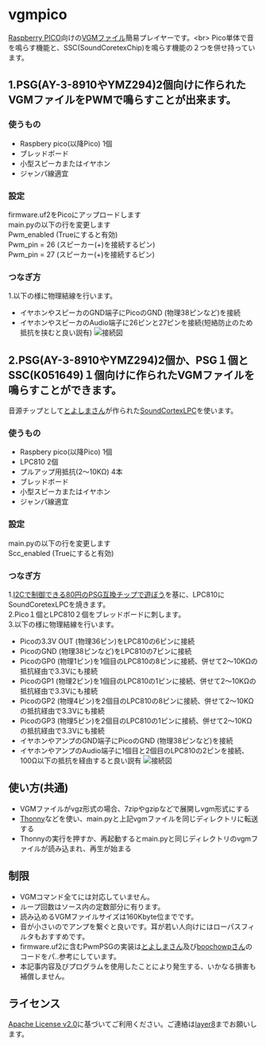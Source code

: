 # vgmpico
[Raspberry PICO](https://www.switch-science.com/catalog/6900/)向けの[VGMファイル](https://www.jpedia.wiki/blog/en/VGM_(file_format))簡易プレイヤーです。<br>
Pico単体で音を鳴らす機能と、SSC(SoundCoretexChip)を鳴らす機能の２つを併せ持っています。<br>

## 1.PSG(AY-3-8910やYMZ294)2個向けに作られたVGMファイルをPWMで鳴らすことが出来ます。<br>
### 使うもの
 - Raspbery pico(以降Pico) 1個
 - ブレッドボード
 - 小型スピーカまたはイヤホン
 - ジャンパ線適宜
### 設定
firmware.uf2をPicoにアップロードします<br>
main.pyの以下の行を変更します<br>
Pwm_enabled (Trueにすると有効)<br>
Pwm_pin = 26 (スピーカー(+)を接続するピン)<br>
Pwm_pin = 27 (スピーカー(+)を接続するピン)<br>
### つなぎ方
1.以下の様に物理結線を行います。<br> 
 - イヤホンやスピーカのGND端子にPicoのGND (物理38ピンなど)を接続
 - イヤホンやスピーカのAudio端子に26ピンと27ピンを接続(短絡防止のため抵抗を挟むと良い説有)
![接続図](https://user-images.githubusercontent.com/111331376/189489764-80342a3c-8d08-4ac3-8800-2fcdb988d3fd.png)


## 2.PSG(AY-3-8910やYMZ294)2個か、PSG１個とSSC(K051649)１個向けに作られたVGMファイルを鳴らすことができます。<br>
音源チップとして[とよしまさん](https://twitter.com/toyoshim)が作られた[SoundCortexLPC](https://github.com/toyoshim/SoundCortexLPC)を使います。<br>
### 使うもの
 - Raspbery pico(以降Pico) 1個
 - LPC810 2個
 - プルアップ用抵抗(2～10KΩ) 4本
 - ブレッドボード
 - 小型スピーカまたはイヤホン
 - ジャンパ線適宜
### 設定
main.pyの以下の行を変更します<br>
Scc_enabled (Trueにすると有効)<br>
### つなぎ方
1.[I2Cで制御できる80円のPSG互換チップで遊ぼう](https://qiita.com/toyoshim/items/22a173d267f3c90fe36f)を基に、LPC810にSoundCoretexLPCを焼きます。<br>
2.Pico１個とLPC810２個をブレッドボードに刺します。<br>
3.以下の様に物理結線を行います。<br> 
 - Picoの3.3V OUT (物理36ピン)をLPC810の6ピンに接続
 - PicoのGND (物理38ピンなど)をLPC810の7ピンに接続
 - PicoのGP0 (物理1ピン)を1個目のLPC810の8ピンに接続、併せて2～10KΩの抵抗経由で3.3Vにも接続
 - PicoのGP1 (物理2ピン)を1個目のLPC810の1ピンに接続、併せて2～10KΩの抵抗経由で3.3Vにも接続
 - PicoのGP2 (物理4ピン)を2個目のLPC810の8ピンに接続、併せて2～10KΩの抵抗経由で3.3Vにも接続
 - PicoのGP3 (物理5ピン)を2個目のLPC810の1ピンに接続、併せて2～10KΩの抵抗経由で3.3Vにも接続
 - イヤホンやアンプのGND端子にPicoのGND (物理38ピンなど)を接続
 - イヤホンやアンプのAudio端子に1個目と2個目のLPC810の2ピンを接続、100Ω以下の抵抗を経由すると良い説有
![接続図](https://user-images.githubusercontent.com/111331376/186407765-80e2dc41-8b9d-4329-b2ba-1962ad221c98.png)


## 使い方(共通)
 - VGMファイルがvgz形式の場合、7zipやgzipなどで展開しvgm形式にする
 - [Thonny](https://thonny.org/)などを使い、main.pyと上記vgmファイルを同じディレクトリに転送する
 - Thonnyの実行を押すか、再起動するとmain.pyと同じディレクトリのvgmファイルが読み込まれ、再生が始まる

## 制限
 - VGMコマンド全てには対応していません。
 - ループ回数はソース内の定数部分に有ります。
 - 読み込めるVGMファイルサイズは160Kbyte位までです。
 - 音が小さいのでアンプを繋ぐと良いです。耳が若い人向けにはローパスフィルタもおすすめです。
 - firmware.uf2に含むPwmPSGの実装は[とよしまさん](https://twitter.com/toyoshim)及び[boochowpさん](https://twitter.com/boochowp)のコードをパ..参考にしています。
 - 本記事内容及びプログラムを使用したことにより発生する、いかなる損害も補償しません。

## ライセンス
 [Apache License v2.0](http://www.apache.org/licenses/LICENSE-2.0)に基づいてご利用ください。ご連絡は[layer8](https://twitter.com/layer812)までお願いします。
